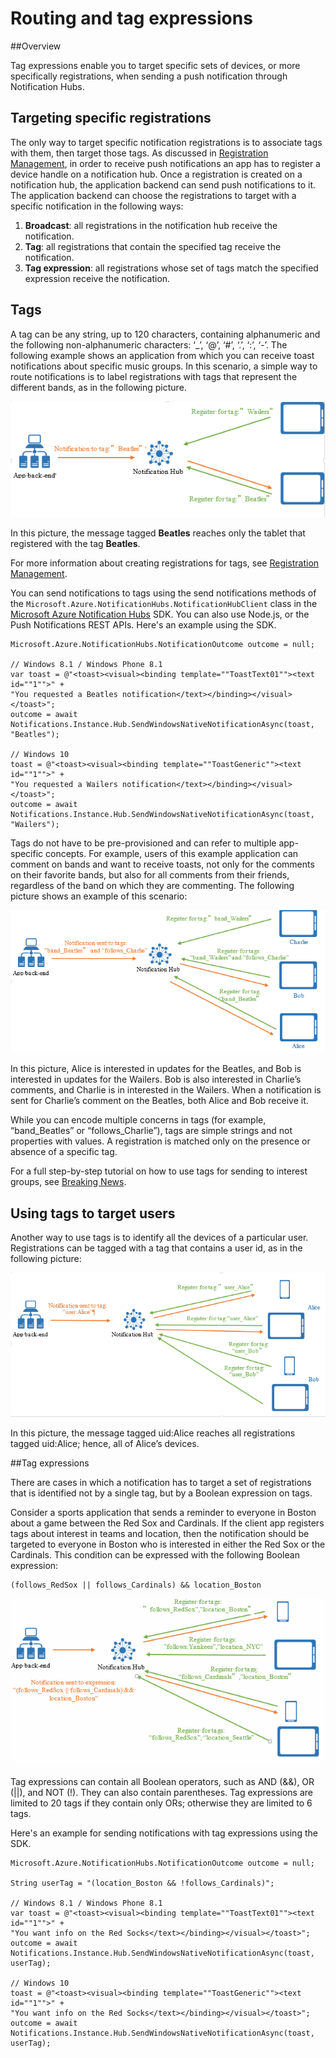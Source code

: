 <properties
	pageTitle="Routing and Tag Expressions"
	description="This topic explains routing and tag expressions for Azure notification hubs."
	services="notification-hubs"
	documentationCenter=".net"
	authors="wesmc7777"
	manager="erikre"
	editor=""/>

<tags
	ms.service="notification-hubs"
	ms.date="06/29/2016"
	wacn.date=""/>

# Routing and tag expressions

##Overview

Tag expressions enable you to target specific sets of devices, or more specifically registrations, when sending a push notification through Notification Hubs.


## Targeting specific registrations

The only way to target specific notification registrations is to associate tags with them, then target those tags. As discussed in [Registration Management](/documentation/articles/notification-hubs-push-notification-registration-management/), in order to receive push notifications an app has to register a device handle on a notification hub. Once a registration is created on a notification hub, the application backend can send push notifications to it.
The application backend can choose the registrations to target with a specific notification in the following ways:

1. **Broadcast**: all registrations in the notification hub receive the notification.
2. **Tag**: all registrations that contain the specified tag receive the notification.
3. **Tag expression**: all registrations whose set of tags match the specified expression receive the notification.

## Tags

A tag can be any string, up to 120 characters, containing alphanumeric and the following non-alphanumeric characters: ‘_’, ‘@’, ‘#’, ‘.’, ‘:’, ‘-’. The following example shows an application from which you can receive toast notifications about specific music groups. In this scenario, a simple way to route notifications is to label registrations with tags that represent the different bands, as in the following picture.

![](./media/notification-hubs-routing-tag-expressions/notification-hubs-tags.png)

In this picture, the message tagged **Beatles** reaches only the tablet that registered with the tag **Beatles**.

For more information about creating registrations for tags, see [Registration Management](/documentation/articles/notification-hubs-push-notification-registration-management/).

You can send notifications to tags using the send notifications methods of the `Microsoft.Azure.NotificationHubs.NotificationHubClient` class in the [Microsoft Azure Notification Hubs](https://www.nuget.org/packages/Microsoft.Azure.NotificationHubs/) SDK. You can also use Node.js, or the Push Notifications REST APIs.  Here's an example using the SDK.


	Microsoft.Azure.NotificationHubs.NotificationOutcome outcome = null;

	// Windows 8.1 / Windows Phone 8.1
	var toast = @"<toast><visual><binding template=""ToastText01""><text id=""1"">" +
	"You requested a Beatles notification</text></binding></visual></toast>";
	outcome = await Notifications.Instance.Hub.SendWindowsNativeNotificationAsync(toast, "Beatles");

	// Windows 10
	toast = @"<toast><visual><binding template=""ToastGeneric""><text id=""1"">" +
	"You requested a Wailers notification</text></binding></visual></toast>";
	outcome = await Notifications.Instance.Hub.SendWindowsNativeNotificationAsync(toast, "Wailers");




Tags do not have to be pre-provisioned and can refer to multiple app-specific concepts. For example, users of this example application can comment on bands and want to receive toasts, not only for the comments on their favorite bands, but also for all comments from their friends, regardless of the band on which they are commenting. The following picture shows an example of this scenario:



![](./media/notification-hubs-routing-tag-expressions/notification-hubs-tags2.png)

In this picture, Alice is interested in updates for the Beatles, and Bob is interested in updates for the Wailers. Bob is also interested in Charlie’s comments, and Charlie is in interested in the Wailers. When a notification is sent for Charlie’s comment on the Beatles, both Alice and Bob receive it.

While you can encode multiple concerns in tags (for example, “band_Beatles” or “follows_Charlie”), tags are simple strings and not properties with values. A registration is matched only on the presence or absence of a specific tag.

For a full step-by-step tutorial on how to use tags for sending to interest groups, see [Breaking News](/documentation/articles/notification-hubs-windows-notification-dotnet-push-xplat-segmented-wns/).


## Using tags to target users

Another way to use tags is to identify all the devices of a particular user. Registrations can be tagged with a tag that contains a user id, as in the following picture:


![](./media/notification-hubs-routing-tag-expressions/notification-hubs-tags3.png)

In this picture, the message tagged uid:Alice reaches all registrations tagged uid:Alice; hence, all of Alice’s devices.


##Tag expressions

There are cases in which a notification has to target a set of registrations that is identified not by a single tag, but by a Boolean expression on tags.

Consider a sports application that sends a reminder to everyone in Boston about a game between the Red Sox and Cardinals. If the client app registers tags about interest in teams and location, then the notification should be targeted to everyone in Boston who is interested in either the Red Sox or the Cardinals. This condition can be expressed with the following Boolean expression:

	(follows_RedSox || follows_Cardinals) && location_Boston


![](./media/notification-hubs-routing-tag-expressions/notification-hubs-tags4.png)

Tag expressions can contain all Boolean operators, such as AND (&&), OR (||), and NOT (!). They can also contain parentheses. Tag expressions are limited to 20 tags if they contain only ORs; otherwise they are limited to 6 tags.

Here's an example for sending notifications with tag expressions using the SDK.


	Microsoft.Azure.NotificationHubs.NotificationOutcome outcome = null;

	String userTag = "(location_Boston && !follows_Cardinals)";	

	// Windows 8.1 / Windows Phone 8.1
	var toast = @"<toast><visual><binding template=""ToastText01""><text id=""1"">" +
	"You want info on the Red Socks</text></binding></visual></toast>";
	outcome = await Notifications.Instance.Hub.SendWindowsNativeNotificationAsync(toast, userTag);

	// Windows 10
	toast = @"<toast><visual><binding template=""ToastGeneric""><text id=""1"">" +
	"You want info on the Red Socks</text></binding></visual></toast>";
	outcome = await Notifications.Instance.Hub.SendWindowsNativeNotificationAsync(toast, userTag);

